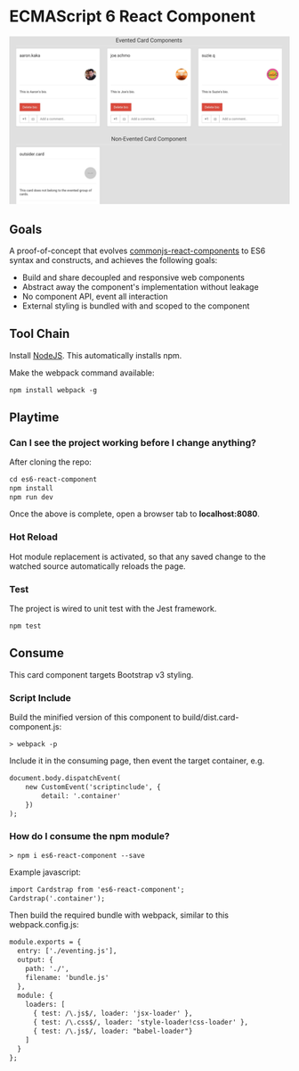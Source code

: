 # ECMAScript 6 React Component

![Image](screenshot_mini.jpg?raw=true "screenshot")

## Goals

A proof-of-concept that evolves [commonjs-react-components](https://github.com/aaronkaka/commonjs-react-components) to 
ES6 syntax and constructs, and achieves the following goals:

- Build and share decoupled and responsive web components
- Abstract away the component's implementation without leakage
- No component API, event all interaction
- External styling is bundled with and scoped to the component

## Tool Chain

Install [NodeJS](http://nodejs.org/download/). This automatically installs npm.

Make the webpack command available:

    npm install webpack -g

## Playtime

### Can I see the project working before I change anything?

After cloning the repo:

    cd es6-react-component
    npm install
    npm run dev

Once the above is complete, open a browser tab to **localhost:8080**.

### Hot Reload

Hot module replacement is activated, so that any saved change to the watched source automatically reloads the page.

### Test

The project is wired to unit test with the Jest framework.

    npm test

## Consume

This card component targets Bootstrap v3 styling.

### Script Include

Build the minified version of this component to build/dist.card-component.js:

    > webpack -p
    
Include it in the consuming page, then event the target container, e.g.

    document.body.dispatchEvent(
        new CustomEvent('scriptinclude', {
            detail: '.container'
        })
    );

### How do I consume the npm module?
     
    > npm i es6-react-component --save

Example javascript:

    import Cardstrap from 'es6-react-component';
    Cardstrap('.container');
    
Then build the required bundle with webpack, similar to this webpack.config.js:

    module.exports = {
      entry: ['./eventing.js'],
      output: {
        path: './',
        filename: 'bundle.js'
      },
      module: {
        loaders: [
          { test: /\.js$/, loader: 'jsx-loader' },
          { test: /\.css$/, loader: 'style-loader!css-loader' },
          { test: /\.js$/, loader: "babel-loader"}
        ]
      }
    };